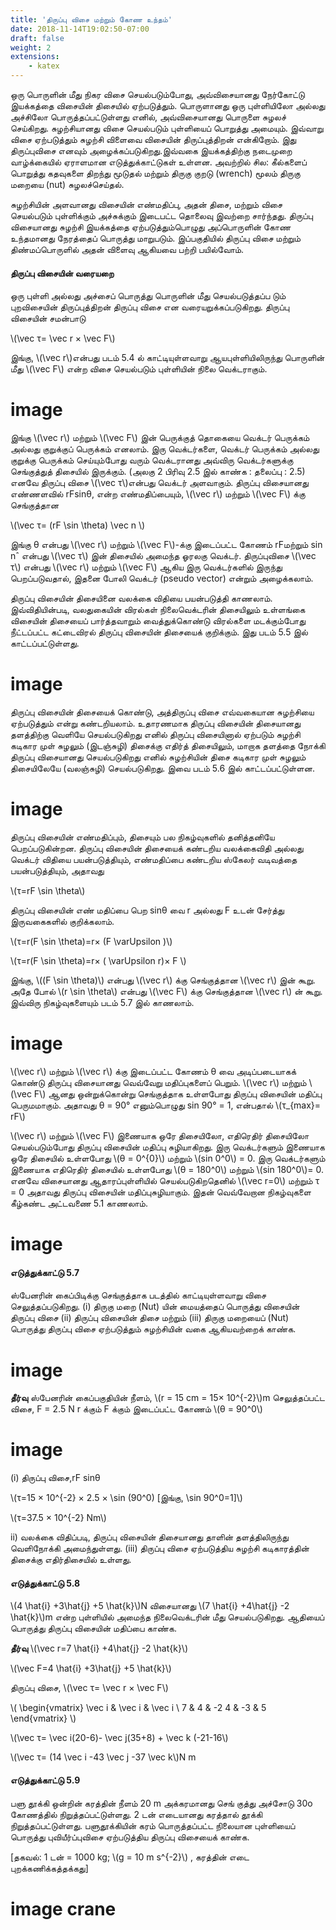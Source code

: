 ```yaml
---
title: 'திருப்பு விசை மற்றும் கோண உந்தம்'
date: 2018-11-14T19:02:50-07:00
draft: false
weight: 2
extensions:
    - katex
---
```


ஒரு பொருளின் மீது நிகர விசை செயல்படும்போது,
அவ்விசையானது நேர்கோட்டு இயக்கத்தை
விசையின் திசையில் ஏற்படுத்தும். பொருளானது
ஒரு புள்ளியிலோ அல்லது அச்சிலோ
பொருத்தப்பட்டுள்ளது எனில், அவ்விசையானது
பொருளை சுழலச் செய்கிறது. சுழற்சியானது விசை
செயல்படும் புள்ளியைப் பொறுத்து அமையும்.
இவ்வாறு விசை ஏற்படுத்தும் சுழற்சி விளைவை
விசையின் திருப்புத்திறன் என்கிறோம். இது
திருப்புவிசை எனவும் அழைக்கப்படுகிறது.இவ்வகை
இயக்கத்திற்கு நடைமுறை வாழ்க்கையில்
ஏராளமான எடுத்துக்காட்டுகள் உள்ளன. அவற்றில்
சில: கீல்களைப் பொறுத்து கதவுகளை திறந்து
மூடுதல் மற்றும் திருகு குறடு (wrench) மூலம் திருகு
மறையை (nut) சுழலச்செய்தல்.

சுழற்சியின் அளவானது விசையின் எண்மதிப்பு,
அதன் திசை, மற்றும் விசை செயல்படும் புள்ளிக்கும்
அச்சுக்கும் இடைபட்ட தொலைவு இவற்றை
சார்ந்தது. திருப்பு விசையானது சுழற்சி இயக்கத்தை
ஏற்படுத்தும்பொழுது அப்பொருளின் கோண
உந்தமானது நேரத்தைப் பொருத்து மாறுபடும்.
இப்பகுதியில் திருப்பு விசை மற்றும் திண்மப்பொருளில்
அதன் விளைவு ஆகியவை பற்றி பயில்வோம்.

#### திருப்பு விசையின் வரையறை
ஒரு புள்ளி அல்லது அச்சைப் பொருத்து பொருளின்
மீது செயல்படுத்தப்ப டும் புறவிசையின் திருப்புத்திறன்
திருப்பு விசை என வரையறுக்கப்படுகிறது. திருப்பு
விசையின் சமன்பாடு

\\(\vec τ= \vec r × \vec F\\)

இங்கு, \\(\vec r\\)என்பது படம் 5.4 ல் காட்டியுள்ளவாறு
ஆயபுள்ளியிலிருந்து பொருளின் மீது \\(\vec F\\) என்ற விசை
செயல்படும் புள்ளியின் நிலை வெக்டராகும்.

# image

இங்கு \\(\vec r\\) மற்றும் \\(\vec F\\) இன் பெருக்குத் தொகையை
வெக்டர் பெருக்கம் அல்லது குறுக்குப் பெருக்கம்
எனலாம். இரு வெக்டர்களை, வெக்டர் பெருக்கம்
அல்லது குறுக்கு பெருக்கம் செய்யும்போது வரும்
வெக்டரானது அவ்விரு வெக்டர்களுக்கு செங்குத்துத்
திசையில் இருக்கும். (அலகு 2 பிரிவு 2.5 இல்
காண்க : தலைப்பு : 2.5) எனவே திருப்பு விசை 
\\(\vec τ\\)என்பது வெக்டர் அளவாகும்.
திருப்பு விசையானது எண்ணளவில் rFsinθ, என்ற
எண்மதிப்பையும், \\(\vec r\\)  மற்றும் \\(\vec F\\) க்கு செங்குத்தான

\\(\vec τ= (rF \sin \theta) \vec n \\)

இங்கு θ என்பது \\(\vec r\\) மற்றும் \\(\vec F\\)-க்கு இடைப்பட்ட கோணம்     rFமற்றும் sin nˆ  என்பது \\(\vec τ\\) இன் திசையில்
அமைந்த ஓரலகு வெக்டர். திருப்புவிசை 
\\(\vec τ\\) என்பது \\(\vec r\\) மற்றும் \\(\vec F\\) ஆகிய இரு வெக்டர்களில் இருந்து
பெறப்படுவதால், இதனை போலி வெக்டர் (pseudo
vector) என்றும் அழைக்கலாம்.

திருப்பு விசையின் திசையினை வலக்கை
விதியை பயன்படுத்தி காணலாம். இவ்விதியின்படி,
வலதுகையின் விரல்கள் நிலைவெக்டரின்
திசையிலும் உள்ளங்கை விசையின் திசையைப்
பார்த்தவாறும் வைத்துக்கொண்டு விரல்களை
மடக்கும்போது நீட்டப்பட்ட கட்டைவிரல் திருப்பு
விசையின் திசையைக் குறிக்கும். இது படம் 5.5 இல்
காட்டப்பட்டுள்ளது.

# image

திருப்பு விசையின் திசையைக் கொண்டு, அத்திருப்பு
விசை எவ்வகையான சுழற்சியை ஏற்படுத்தும்
என்று கண்டறியலாம். உதாரணமாக திருப்பு
விசையின் திசையானது தளத்திற்கு வெளியே
செயல்படுகிறது எனில் திருப்பு விசையினால்
ஏற்படும் சுழற்சி கடிகார முள் சுழலும் (இடஞ்சுழி)
திசைக்கு எதிர்த் திசையிலும், மாறாக தளத்தை
நோக்கி திருப்பு விசையானது செயல்படுகிறது
எனில் சுழற்சியின் திசை கடிகார முள் சுழலும்
திசையிலேயே (வலஞ்சுழி) செயல்படுகிறது. இவை
படம் 5.6 இல் காட்டப்பட்டுள்ளன.

# image

திருப்பு விசையின் எண்மதிப்பும், திசையும் பல
நிகழ்வுகளில் தனித்தனியே பெறப்படுகின்றன.
திருப்பு விசையின் திசையைக் கண்டறிய
வலக்கைவிதி அல்லது வெக்டர் விதியை
பயன்படுத்தியும், எண்மதிப்பை கண்டறிய ஸ்கேலர்
வடிவத்தை பயன்படுத்தியும், அதாவது

\\(τ=rF \sin \theta\\)

திருப்பு விசையின் எண் மதிப்பை பெற sinθ வை
r அல்லது F உடன் சேர்த்து இருவகைகளில்
குறிக்கலாம்.

\\(τ=r(F \sin \theta)=r× (F \varUpsilon )\\)

\\(τ=r(F \sin \theta)=r× ( \varUpsilon r)× F \\)

இங்கு,   \\((F \sin \theta)\\) என்பது \\(\vec r\\) க்கு செங்குத்தான \\(\vec r\\)  இன் கூறு. அதே போல்  \\(r \sin \theta\\) என்பது \\(\vec F\\)  க்கு செங்குத்தான \\(\vec r\\)  ன் கூறு. இவ்விரு நிகழ்வுகளையும் படம் 5.7 இல் காணலாம்.

# image

\\(\vec r\\) மற்றும் \\(\vec r\\)  க்கு இடைப்பட்ட கோணம் θ வை அடிப்படையாகக் கொண்டு திருப்பு விசையானது
வெவ்வேறு மதிப்புகளைப் பெறும்.
\\(\vec r\\)  மற்றும் \\(\vec F\\)  ஆனது ஒன்றுக்கொன்று செங்குத்தாக
உள்ளபோது திருப்பு விசையின் மதிப்பு
பெருமமாகும். அதாவது θ = 90° எனும்பொழுது
sin 90° = 1, என்பதால் \\(τ_{max}=  rF\\)

\\(\vec r\\) மற்றும் \\(\vec F\\) இணையாக ஒரே திசையிலோ, எதிரெதிர் திசையிலோ செயல்படும்போது திருப்பு விசையின் மதிப்பு சுழியாகிறது. இரு வெக்டர்களும் இணையாக ஒரே திசையில் உள்ளபோது
\\(θ = 0^{0}\\) மற்றும் \\(sin 0^0\\) 
= 0. இரு வெக்டர்களும்
இணையாக எதிரெதிர் திசையில் உள்ளபோது
\\(θ = 180^0\\) மற்றும் \\(sin 180^0\\)= 0. எனவே விசையானது ஆதாரப்புள்ளியில் செயல்படுகிறதெனில்
\\(\vec r=0\\) மற்றும் τ = 0 அதாவது திருப்பு விசையின் மதிப்புசுழியாகும். இதன் வெவ்வேறான நிகழ்வுகளை கீழ்கண்ட அட்டவணை 5.1 காணலாம்.

# image

#### எடுத்துக்காட்டு 5.7

ஸ்பேனரின் கைப்பிடிக்கு செங்குத்தாக படத்தில்
காட்டியுள்ளவாறு விசை செலுத்தப்படுகிறது.
(i) திருகு மறை (Nut) யின் மையத்தைப் பொருத்து
விசையின் திருப்பு விசை (ii) திருப்பு விசையின்
திசை மற்றும் (iii) திருகு மறையைப் (Nut) பொருத்து
திருப்பு விசை ஏற்படுத்தும் சுழற்சியின் வகை
ஆகியவற்றைக் காண்க.

# image

**தீர்வு**
ஸ்பேனரின் கைப்பகுதியின் நீளம்,
\\(r = 15 cm = 15× 10^{-2}\\)m
செலுத்தப்பட்ட விசை, F = 2.5 N
r க்கும் F க்கும் இடைப்பட்ட கோணம் \\(θ = 90^0\\)

# image

(i) திருப்பு விசை,rF sinθ

\\(τ=15 × 10^{-2} × 2.5 × \sin (90^0) [இங்கு, \sin 90^0=1]\\)

\\(τ=37.5 × 10^{-2} Nm\\)

ii) வலக்கை விதிப்படி, திருப்பு விசையின்
திசையானது தாளின் தளத்திலிருந்து
வெளிநோக்கி அமைந்துள்ளது.
(iii) திருப்பு விசை ஏற்படுத்திய சுழற்சி கடிகாரத்தின்
திசைக்கு எதிர்திசையில் உள்ளது.

#### எடுத்துக்காட்டு 5.8

\\(4 \hat{i} +3\hat{j} +5 \hat{k}\\)N விசையானது
\\(7 \hat{i} +4\hat{j} -2 \hat{k}\\)m என்ற புள்ளியில் அமைந்த நிலைவெக்டரின் மீது
செயல்படுகிறது. ஆதியைப் பொருத்து திருப்பு
விசையின் மதிப்பை காண்க.

**தீர்வு**
\\(\vec r=7 \hat{i} +4\hat{j} -2 \hat{k}\\)

\\(\vec F=4 \hat{i} +3\hat{j} +5 \hat{k}\\)

திருப்பு விசை,
\\(\vec τ= \vec r × \vec F\\)

\\(
\begin{vmatrix}
   \vec i & \vec i & \vec i \\
   7      & 4         & -2
   4      & -3        & 5
\end{vmatrix}
\\)

\\(\vec τ= \vec i(20-6)- \vec j(35+8) + \vec k (-21-16\\)

\\(\vec τ= (14 \vec i -43 \vec j -37 \vec k\\)N m

#### எடுத்துக்காட்டு 5.9
பளு தூக்கி ஒன்றின் கரத்தின் நீளம் 20 m
அக்கரமானது செங் குத்து அச்சோடு 30o கோணத்தில்
நிறுத்தப்பட்டுள்ளது. 2 டன் எடையானது கரத்தால்
தூக்கி நிறுத்தப்பட்டுள்ளது. பளுதூக்கியின் கரம்
பொருத்தப்பட்ட நிலையான புள்ளியைப் பொருத்து
புவியீர்ப்புவிசை ஏற்படுத்திய திருப்பு விசையைக்
காண்க.

[தகவல்: 1 டன் = 1000 kg; \\(g = 10 m s^{-2}\\) , கரத்தின்
எடை புறக்கணிக்கத்தக்கது]

# image crane

